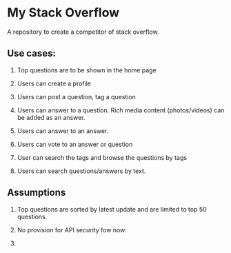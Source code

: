 # My Stack Overflow
A repository to create a competitor of stack overflow.

## Use cases:

1) Top questions are to be shown in the home page

2) Users can create a profile

3) Users can post a question, tag a question

4) Users can answer to a question. Rich media content (photos/videos) can be added as an answer.

5) Users can answer to an answer.

6) Users can vote to an answer or question

7) User can search the tags and browse the questions by tags

8) Users can search questions/answers by text.

## Assumptions

1) Top questions are sorted by latest update and are limited to top 50 questions.

2) No provision for API security fow now.

3) 
